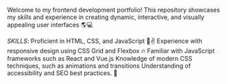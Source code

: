 Welcome to my frontend development portfolio! This repository showcases my skills and experience in creating dynamic, interactive, and visually appealing user interfaces 🌎💻

*SKILLS*:
Proficient in HTML, CSS, and JavaScript 🤘✌
Experience with responsive design using CSS Grid and Flexbox 🔥
Familiar with JavaScript frameworks such as React and Vue.js
Knowledge of modern CSS techniques, such as animations and transitions
Understanding of accessibility and SEO best practices. 🙌
